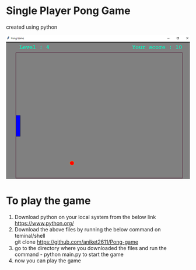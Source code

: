 # Single Player Pong Game
created using python

![game-image](/images/pong-game.png)

# To play the game
1) Download python on your local system from the below link\
https://www.python.org/
2) Download the above files by running the below command on teminal/shell\
git clone https://github.com/aniket2611/Pong-game
3) go to the directory where you downloaded the files and run the command - python main.py to start the game
4) now you can play the game
